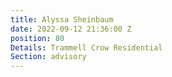 ```yaml
---
title: Alyssa Sheinbaum
date: 2022-09-12 21:36:00 Z
position: 80
Details: Trammell Crow Residential
Section: advisory
---
```


